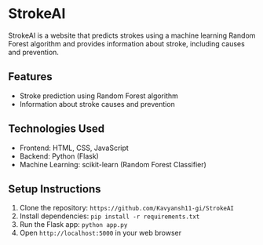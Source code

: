 # StrokeAI

StrokeAI is a website that predicts strokes using a machine learning Random Forest algorithm and provides information about stroke, including causes and prevention.

## Features

- Stroke prediction using Random Forest algorithm
- Information about stroke causes and prevention

## Technologies Used

- Frontend: HTML, CSS, JavaScript
- Backend: Python (Flask)
- Machine Learning: scikit-learn (Random Forest Classifier)

## Setup Instructions

1. Clone the repository: `https://github.com/Kavyansh11-gi/StrokeAI`
2. Install dependencies: `pip install -r requirements.txt`
3. Run the Flask app: `python app.py`
4. Open `http://localhost:5000` in your web browser
